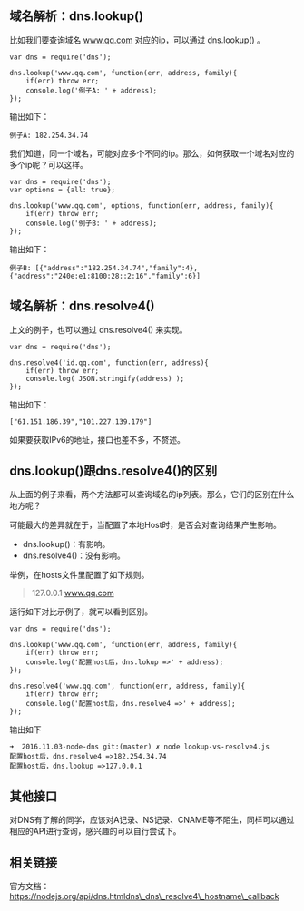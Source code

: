 ##  域名解析：dns.lookup() ##

比如我们要查询域名 www.qq.com 对应的ip，可以通过 dns.lookup() 。

    var dns = require('dns');
    
    dns.lookup('www.qq.com', function(err, address, family){
        if(err) throw err;
        console.log('例子A: ' + address);
    });

输出如下：

    例子A: 182.254.34.74

我们知道，同一个域名，可能对应多个不同的ip。那么，如何获取一个域名对应的多个ip呢？可以这样。

    var dns = require('dns');
    var options = {all: true};
    
    dns.lookup('www.qq.com', options, function(err, address, family){
        if(err) throw err;
        console.log('例子B: ' + address);
    });

输出如下：

    例子B: [{"address":"182.254.34.74","family":4},{"address":"240e:e1:8100:28::2:16","family":6}]

##  域名解析：dns.resolve4() ##

上文的例子，也可以通过 dns.resolve4() 来实现。

    var dns = require('dns');
    
    dns.resolve4('id.qq.com', function(err, address){
        if(err) throw err;
        console.log( JSON.stringify(address) );
    });

输出如下：

    ["61.151.186.39","101.227.139.179"]

如果要获取IPv6的地址，接口也差不多，不赘述。

##  dns.lookup()跟dns.resolve4()的区别 ##

从上面的例子来看，两个方法都可以查询域名的ip列表。那么，它们的区别在什么地方呢？

可能最大的差异就在于，当配置了本地Host时，是否会对查询结果产生影响。

 *  dns.lookup()：有影响。
 *  dns.resolve4()：没有影响。

举例，在hosts文件里配置了如下规则。

> 127.0.0.1 www.qq.com

运行如下对比示例子，就可以看到区别。

    var dns = require('dns');
    
    dns.lookup('www.qq.com', function(err, address, family){
        if(err) throw err;
        console.log('配置host后，dns.lokup =>' + address);
    });
    
    dns.resolve4('www.qq.com', function(err, address, family){
        if(err) throw err;
        console.log('配置host后，dns.resolve4 =>' + address);
    });

输出如下

    ➜  2016.11.03-node-dns git:(master) ✗ node lookup-vs-resolve4.js 
    配置host后，dns.resolve4 =>182.254.34.74
    配置host后，dns.lookup =>127.0.0.1

##  其他接口 ##

对DNS有了解的同学，应该对A记录、NS记录、CNAME等不陌生，同样可以通过相应的API进行查询，感兴趣的可以自行尝试下。

##  相关链接 ##

官方文档：https://nodejs.org/api/dns.htmldns\_dns\_resolve4\_hostname\_callback